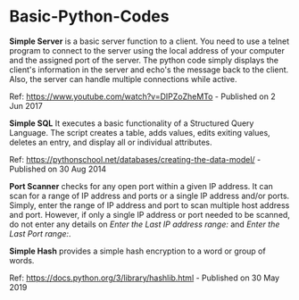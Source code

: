 # Basic-Python-Codes

**Simple Server** is a basic server function to a client. You need to use a telnet program to connect to the server using the local address of your computer and the assigned port of the server. The python code simply displays the client's information in the server and echo's the message back to the client. Also, the server can handle multiple connections while active.

Ref: https://www.youtube.com/watch?v=DIPZoZheMTo - Published on 2 Jun 2017

**Simple SQL** It executes a basic functionality of a Structured Query Language. The script creates a table, adds values, edits exiting values, deletes an entry, and display all or individual attributes.

Ref: https://pythonschool.net/databases/creating-the-data-model/ - Published on 30 Aug 2014

**Port Scanner** checks for any open port within a given IP address. It can scan for a range of IP address and ports or a single IP address and/or ports. Simply, enter the range of IP address and port to scan multiple host address and port. However, if only a single IP address or port  needed to be scanned, do not enter any details on _Enter the Last IP address range:_ and _Enter the Last Port range:_.

**Simple Hash** provides a simple hash encryption to a word or group of words.

Ref: https://docs.python.org/3/library/hashlib.html - Published on 30 May 2019
